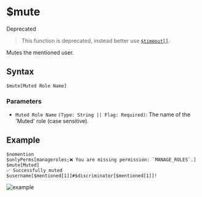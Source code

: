 # $mute
<div class="functionTags">
  <span id="DeprecatedTag">Deprecated</span>
</div>

> This function is deprecated, instead better use [`$timeout[]`](https://nilpointer-software.github.io/bdfd-wiki/bdscript/timeout.html).

Mutes the mentioned user.

## Syntax
```
$mute[Muted Role Name]
```

### Parameters
- `Muted Role Name` `(Type: String || Flag: Required)`: The name of the 'Muted' role (case sensitive).

## Example
```
$nomention
$onlyPerms[manageroles;❌ You are missing permission: `MANAGE_ROLES`.]
$mute[Muted]
✅ Successfully muted $username[$mentioned[1]]#$discriminator[$mentioned[1]]!
```

![example](https://user-images.githubusercontent.com/69215413/123551542-4aef2f00-d740-11eb-82ca-381f5c5efcb3.png)
